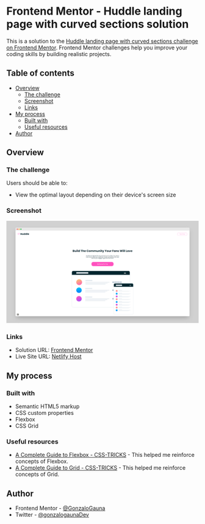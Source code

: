 # Frontend Mentor - Huddle landing page with curved sections solution

This is a solution to the [Huddle landing page with curved sections challenge on Frontend Mentor](https://www.frontendmentor.io/challenges/huddle-landing-page-with-curved-sections-5ca5ecd01e82137ec91a50f2). Frontend Mentor challenges help you improve your coding skills by building realistic projects. 

## Table of contents

- [Overview](#overview)
  - [The challenge](#the-challenge)
  - [Screenshot](#screenshot)
  - [Links](#links)
- [My process](#my-process)
  - [Built with](#built-with)
  - [Useful resources](#useful-resources)
- [Author](#author)


## Overview

### The challenge

Users should be able to:

- View the optimal layout depending on their device's screen size

### Screenshot

![](./images/screely.png)


### Links

- Solution URL: [Frontend Mentor](https://www.frontendmentor.io/solutions/huddle-landing-page-using-flexbox-and-grid-xDLE93Iml)
- Live Site URL: [Netlify Host](https://gonzalogauna-fm3.netlify.app/)

## My process

### Built with

- Semantic HTML5 markup
- CSS custom properties
- Flexbox
- CSS Grid

### Useful resources

- [A Complete Guide to Flexbox - CSS-TRICKS](https://css-tricks.com/snippets/css/a-guide-to-flexbox/) - This helped me reinforce concepts of Flexbox.
- [A Complete Guide to Grid - CSS-TRICKS](https://css-tricks.com/snippets/css/complete-guide-grid/) - This helped me reinforce concepts of Grid.

## Author

- Frontend Mentor - [@GonzaloGauna](https://www.frontendmentor.io/profile/GonzaloGauna)
- Twitter - [@gonzalogaunaDev](https://www.twitter.com/@gonzalogaunaDev)

